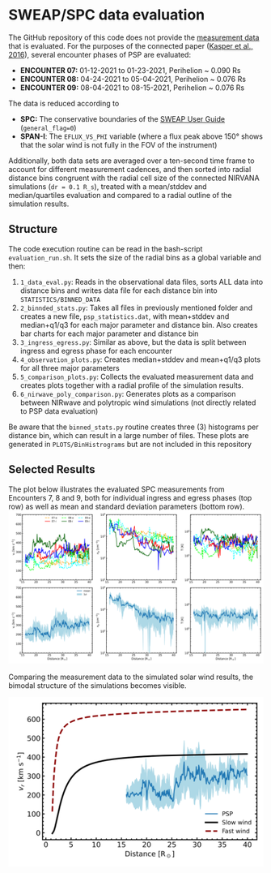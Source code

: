 # SWEAP/SPC data evaluation

The GitHub repository of this code does not provide the  [measurement data](http://sweap.cfa.harvard.edu/Data.html "SWEAP data") that is evaluated. For the purposes of the connected paper ([Kasper et al., 2016](https://link.springer.com/article/10.1007/s11214-015-0206-3 "Kasper et al., 2016")), several encounter phases of PSP
are evaluated:
- **ENCOUNTER 07:** 01-12-2021 to 01-23-2021, Perihelion ~ 0.090 Rs
- **ENCOUNTER 08:** 04-24-2021 to 05-04-2021, Perihelion ~ 0.076 Rs
- **ENCOUNTER 09:** 08-04-2021 to 08-15-2021, Perihelion ~ 0.076 Rs

The data is reduced according to 
- **SPC:** The conservative boundaries of the [SWEAP User Guide](http://sweap.cfa.harvard.edu/sweap_data_user_guide.pdf "SWEAP User Guide") (`general_flag=0`)
- **SPAN-I**: The `EFLUX_VS_PHI` variable (where a flux peak above 150° shows that the solar wind is not fully in the FOV of the instrument)

Additionally, both data sets are averaged over a ten-second time frame to account for different measurement cadences, and then sorted into radial distance bins congruent with the radial cell size of the connected NIRVANA simulations (`dr = 0.1 R_s`), treated with a mean/stddev and median/quartiles evaluation and compared to a radial outline of the simulation results.

## Structure
The code execution routine can be read in the bash-script `evaluation_run.sh`. It sets the size of the radial bins as a global variable and then:
1. `1_data_eval.py`: Reads in the observational data files, sorts ALL data into distance bins and writes data file for each distance bin into `STATISTICS/BINNED_DATA`
2. `2_binnded_stats.py`: Takes all files in previously mentioned folder and creates a new file, `psp_statistics.dat`, with mean+stddev and median+q1/q3 for each major parameter and distance bin. Also creates bar charts for each major parameter and distance bin
3. `3_ingress_egress.py`: Similar as above, but the data is split between ingress and egress phase for each encounter
4. `4_observation_plots.py`: Creates median+stddev and mean+q1/q3 plots for all three major parameters
5. `5_comparison_plots.py`: Collects the evaluated measurement data and creates plots together with a radial profile of the simulation results.
6. `6_nirwave_poly_comparison.py`: Generates plots as a comparison between NIRwave and polytropic wind simulations (not directly related to PSP data evaluation)

Be aware that the `binned_stats.py` routine creates three (3) histograms per distance bin, which can result in a large number of files. These plots are generated in `PLOTS/BinHistrograms` but are not included in this repository

## Selected Results
The plot below illustrates the evaluated SPC measurements from Encounters 7, 8 and 9, both for individual ingress and egress phases (top row) as well as mean and standard deviation parameters (bottom row).
![SPC Measurement Evaluation](PLOTS/IngressEgressPlots/PSP_I-E_measurements.svg)

Comparing the measurement data to the simulated solar wind results, the bimodal structure of the simulations becomes visible.

![SPC Measurement Evaluation](PLOTS/ComparisonPlots/vr_comparison.svg)
